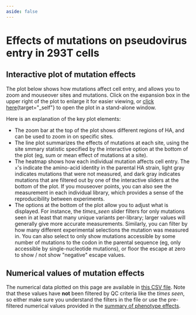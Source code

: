```yaml
---
aside: false
---
```


# Effects of mutations on pseudovirus entry in 293T cells 

## Interactive plot of mutation effects
The plot below shows how mutations affect cell entry, and allows you to zoom and mouseover sites and mutations. 
Click on the expansion box in the upper right of the plot to enlarge it for easier viewing, or [click here](/htmls/293T_entry_func_effects.html){target="_self"} to open the plot in a stand-alone window.

<Figure caption="Interactive plot showing effects of mutations on entry into 293T cells">
    <Altair :showShadow="true" :spec-url="'htmls/293T_entry_func_effects.html'"></Altair>
</Figure>

Here is an explanation of the key plot elements:
 - The zoom bar at the top of the plot shows different regions of HA, and can be used to zoom in on specific sites.
 - The line plot summarizes the effects of mutations at each site, using the site smmary statistic specified by the interactive option at the bottom of the plot (eg, sum or mean effect of mutations at a site).
  - The heatmap shows how each individual mutation affects cell entry. The `x`'s indicate the amino-acid identity in the parental HA strain, light gray indicates mutations that were not measured, and dark gray indicates mutations that are filtered out by one of the interactive sliders at the bottom of the plot. If you mouseover points, you can also see the measurement in each individual library, which provides a sense of the reproducibility between experiments. 
  - The options at the bottom of the plot allow you to adjust what is displayed. For instance, the *times_seen* slider filters for only mutations seen in at least that many unique variants per-library; larger values will generally give more accurate measurements. Similarly, you can filter by how many different experimental selections the mutation was measured in. You can also select to only show mutations accessible by some number of mutations to the codon in the parental sequence (eg, only accessible by single-nucleotide mutations), or floor the escape at zero to show / not show "negative" escape values.

## Numerical values of mutation effects
The numerical data plotted on this page are available in [this CSV file](https://github.com/dms-vep/Flu_H5_American-Wigeon_South-Carolina_2021-H5N1_DMS/blob/main/results/func_effects/averages/293T_entry_func_effects.csv).
Note that these values have **not** been filtered by QC criteria like the *times seen*, so either make sure you understand the filters in the file or use the pre-filtered numerical values provided in the [summary of phenotype effects](summary).
